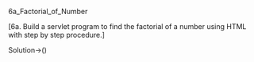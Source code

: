 6a_Factorial_of_Number


[6a. Build a servlet program to find the factorial of a number using HTML with step by step
procedure.]

Solution->()
